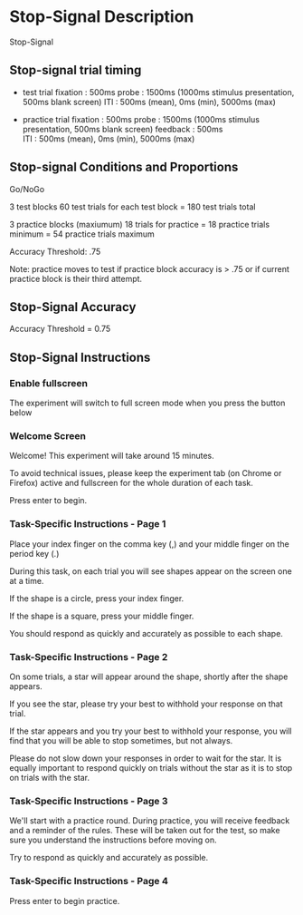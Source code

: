 # Stop-Signal Description
Stop-Signal 

## Stop-signal trial timing
- test trial
fixation : 500ms
probe : 1500ms (1000ms stimulus presentation, 500ms blank screen)
ITI : 500ms (mean), 0ms (min), 5000ms (max)

- practice trial
fixation : 500ms
probe : 1500ms (1000ms stimulus presentation, 500ms blank screen)
feedback : 500ms  
ITI : 500ms (mean), 0ms (min), 5000ms (max)

## Stop-signal Conditions and Proportions
Go/NoGo

3 test blocks
60 test trials for each test block
= 180 test trials total 

3 practice blocks (maxiumum)
18 trials for practice
= 18 practice trials minimum
= 54 practice trials maximum

Accuracy Threshold: .75

Note: practice moves to test if practice block accuracy is > .75 or if current practice block is their third attempt. 

## Stop-Signal Accuracy
Accuracy Threshold = 0.75

## Stop-Signal Instructions

### Enable fullscreen
The experiment will switch to full screen mode when you press the button below

### Welcome Screen
Welcome! This experiment will take around 15 minutes.

To avoid technical issues, please keep the experiment tab (on Chrome or Firefox) active and fullscreen for the whole duration of each task.

Press enter to begin.

### Task-Specific Instructions - Page 1

Place your index finger on the comma key (,) and your middle finger on the period key (.)

During this task, on each trial you will see shapes appear on the screen one at a time.

If the shape is a circle, press your index finger.

If the shape is a square, press your middle finger.

You should respond as quickly and accurately as possible to each shape.

### Task-Specific Instructions - Page 2
On some trials, a star will appear around the shape, shortly after the shape appears.

If you see the star, please try your best to withhold your response on that trial.

If the star appears and you try your best to withhold your response, you will find that you will be able to stop sometimes, but not always.

Please do not slow down your responses in order to wait for the star. It is equally important to respond quickly on trials without the star as it is to stop on trials with the star.

### Task-Specific Instructions - Page 3

We'll start with a practice round. During practice, you will receive feedback and a reminder of the rules. These will be taken out for the test, so make sure you understand the instructions before moving on.

Try to respond as quickly and accurately as possible.

### Task-Specific Instructions - Page 4
Press enter to begin practice.
